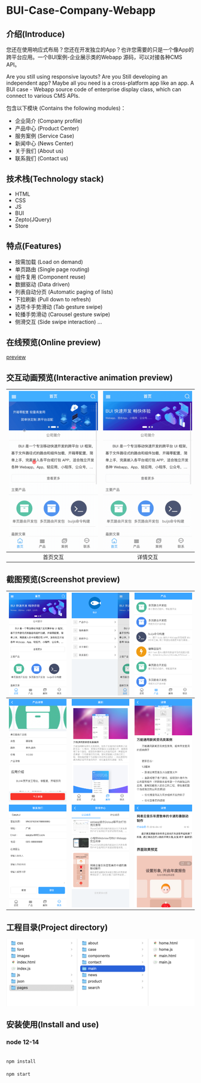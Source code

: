 # BUI-Case-Company-Webapp

## 介绍(Introduce)

您还在使用响应式布局？您还在开发独立的App？也许您需要的只是一个像App的跨平台应用。一个BUI案例-企业展示类的Webapp 源码，可以对接各种CMS API。

Are you still using responsive layouts? Are you Still developing an independent app? Maybe all you need is a cross-platform app like an app. A BUI case - Webapp source code of enterprise display class, which can connect to various CMS APIs.

包含以下模块 (Contains the following modules)：
- 企业简介 (Company profile)
- 产品中心 (Product Center)
- 服务案例 (Service Case)
- 新闻中心 (News Center)
- 关于我们 (About us)
- 联系我们 (Contact us)


## 技术栈(Technology stack)
- HTML
- CSS
- JS
- BUI
- Zepto(JQuery)
- Store

## 特点(Features)

- 按需加载 (Load on demand)
- 单页路由 (Single page routing)
- 组件复用 (Component reuse)
- 数据驱动 (Data driven)
- 列表自动分页 (Automatic paging of lists)
- 下拉刷新 (Pull down to refresh)
- 选项卡手势滑动 (Tab gesture swipe)
- 轮播手势滑动 (Carousel gesture swipe)
- 侧滑交互 (Side swipe interaction)
...


## 在线预览(Online preview)

[preview](https://www.easybui.com/democases/company/preview.html?url=/democases/company/index.html)

## 交互动画预览(Interactive animation preview)

| <img src="https://github.com/imouou/bui-case-company-webapp/blob/main/preview/01.gif" alt="首页" width="240px"> | <img src="https://github.com/imouou/bui-case-company-webapp/blob/main/preview/02.gif" alt="首页" width="240px"> |
|:--------------------:|:------------------------:|
|  首页交互 | 详情交互 |

## 截图预览(Screenshot preview)

| <img src="https://github.com/imouou/bui-case-company-webapp/blob/main/preview/preview.png" alt="首页" width="240px"> | <img src="https://github.com/imouou/bui-case-company-webapp/blob/main/preview/preview1.png" alt="首页" width="240px"> | <img src="https://github.com/imouou/bui-case-company-webapp/blob/main/preview/preview2.png" alt="首页" width="240px"> |
|:--------------------:|:------------------------:|:-----------------------:|
| <img src="https://github.com/imouou/bui-case-company-webapp/blob/main/preview/preview3.png" alt="首页" width="240px"> | <img src="https://github.com/imouou/bui-case-company-webapp/blob/main/preview/preview4.png" alt="首页" width="240px"> | <img src="https://github.com/imouou/bui-case-company-webapp/blob/main/preview/preview5.png" alt="首页" width="240px"> |
| <img src="https://github.com/imouou/bui-case-company-webapp/blob/main/preview/preview6.png" alt="首页" width="240px"> | <img src="https://github.com/imouou/bui-case-company-webapp/blob/main/preview/preview7.png" alt="首页" width="240px"> | <img src="https://github.com/imouou/bui-case-company-webapp/blob/main/preview/preview8.png" alt="首页" width="240px"> |


## 工程目录(Project directory)

![工程目录](https://github.com/imouou/bui-case-company-webapp/blob/main/preview/project.png)


## 安装使用(Install and use)

### node 12-14

```bash

npm install

npm start
```


